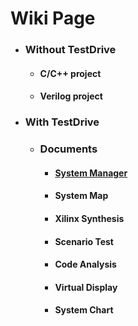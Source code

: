 # Wiki Page

* ### Without TestDrive
	* #### C/C++ project
	* #### Verilog project
* ### With TestDrive
	* ### Documents
		* #### [System Manager](index.html?SystemManager.md)
		* #### System Map
		* #### Xilinx Synthesis
		* #### Scenario Test
		* #### Code Analysis
		* #### Virtual Display
		* #### System Chart
	
